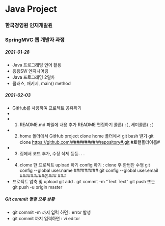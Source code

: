 # Java Project
### 한국경영원 인재개발원
### SpringMVC 웹 개발자 과정

##### 2021-01-28

* Java 프로그래밍 언어 활용
* 응용SW 엔지니어링
* Java 프로그래밍 2일차
* 클래스, 패키지, main() method

##### 2021-02-03
* GitHub를 사용하여 프로젝트 공유하기
* 
* 1. README.md 파일에 내용 추가
 	README 편집하기
 	콜론( : ), 세미콜론( ; )
* 2. home 폴더에서 GitHub project clone
 	home 폴더에서 git bash 열기
 	git clone https://github.com/#########/#repository#.git #로컬폴더이름#
* 3. 집에서 코드 추가, 수정 삭제 등등. . .
* 4. clome 한 프로젝트 upload 하기
  	config 하기 : clone 후 한번만 수행
 	git config --global user.name #########
	git config --global user.email #########@###.###
* 프로젝트 압축 및 upload
 	git add .
 	git commit -m "Text Text"
 	git push 또는 git push -u origin master

##### Git commit 명령 오류 상황
* git commit -m 까지 입력 하면 : error 발생
* git commit 까지 입력하면 : vi editor